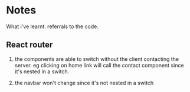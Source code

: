 # Notes

What i've learnt. referrals to the code.

## React router

1. the components are able to switch without the client contacting the server. eg
   clicking on home link will call the contact component since it's nested in a switch.

2. the navbar won't change since it's not nested in a switch
